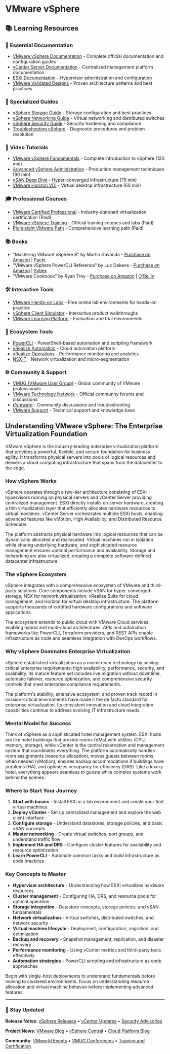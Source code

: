 # VMware vSphere

## 📚 Learning Resources

### 📖 Essential Documentation
- [VMware vSphere Documentation](https://docs.vmware.com/en/VMware-vSphere/index.html) - Complete official documentation and configuration guides
- [vCenter Server Documentation](https://docs.vmware.com/en/VMware-vCenter-Server/index.html) - Centralized management platform documentation
- [ESXi Documentation](https://docs.vmware.com/en/VMware-vSphere/8.0/vsphere-esxi-host-client/index.html) - Hypervisor administration and configuration
- [VMware Validated Designs](https://core.vmware.com/vmware-validated-design) - Proven architecture patterns and best practices

### 📝 Specialized Guides
- [vSphere Storage Guide](https://docs.vmware.com/en/VMware-vSphere/8.0/vsphere-storage/index.html) - Storage configuration and best practices
- [vSphere Networking Guide](https://docs.vmware.com/en/VMware-vSphere/8.0/vsphere-networking/index.html) - Virtual networking and distributed switches
- [vSphere Security Guide](https://docs.vmware.com/en/VMware-vSphere/8.0/vsphere-security/index.html) - Security hardening and compliance
- [Troubleshooting vSphere](https://docs.vmware.com/en/VMware-vSphere/8.0/vsphere-troubleshooting/index.html) - Diagnostic procedures and problem resolution

### 🎥 Video Tutorials
- [VMware vSphere Fundamentals](https://www.youtube.com/watch?v=4XrBZ2JtP7E) - Complete introduction to vSphere (120 min)
- [Advanced vSphere Administration](https://www.youtube.com/watch?v=9P5PXCkLCPg) - Production management techniques (90 min)
- [vSAN Deep Dive](https://www.youtube.com/watch?v=TS_Jg7K4YwM) - Hyper-converged infrastructure (75 min)
- [VMware Horizon VDI](https://www.youtube.com/watch?v=2K1nVWqbI4g) - Virtual desktop infrastructure (60 min)

### 🎓 Professional Courses
- [VMware Certified Professional](https://www.vmware.com/education-services/certification/vcp.html) - Industry-standard virtualization certification (Paid)
- [VMware vSphere Training](https://www.vmware.com/education-services/certification/vcp-dcv.html) - Official training courses and labs (Paid)
- [Pluralsight VMware Path](https://www.pluralsight.com/paths/vmware-certified-professional-data-center-virtualization) - Comprehensive learning path (Paid)

### 📚 Books
- "Mastering VMware vSphere 8" by Martin Gavanda - [Purchase on Amazon](https://www.amazon.com/Mastering-VMware-vSphere-Martin-Gavanda/dp/1803245891) | [Packt](https://www.packtpub.com/product/mastering-vmware-vsphere-8/9781803245898)
- "VMware vSphere PowerCLI Reference" by Luc Dekens - [Purchase on Amazon](https://www.amazon.com/VMware-vSphere-PowerCLI-Reference-Automating/dp/1118925173) | [Sybex](https://www.wiley.com/en-us/VMware+vSphere+PowerCLI+Reference%3A+Automating+vSphere+Administration%2C+2nd+Edition-p-9781118925171)
- "VMware Cookbook" by Ryan Troy - [Purchase on Amazon](https://www.amazon.com/VMware-Cookbook-Practical-Examples-Administration/dp/1449362842) | [O'Reilly](https://www.oreilly.com/library/view/vmware-cookbook/9781449362843/)

### 🛠️ Interactive Tools
- [VMware Hands-on Labs](https://labs.hol.vmware.com/) - Free online lab environments for hands-on practice
- [vSphere Client Simulator](https://featurewalkthrough.vmware.com/) - Interactive product walkthroughs
- [VMware Learning Platform](https://customerconnect.vmware.com/en/web/vmware/evalcenter) - Evaluation and trial environments

### 🚀 Ecosystem Tools
- [PowerCLI](https://developer.vmware.com/powercli) - PowerShell-based automation and scripting framework
- [vRealize Automation](https://docs.vmware.com/en/vRealize-Automation/index.html) - Cloud automation platform
- [vRealize Operations](https://docs.vmware.com/en/vRealize-Operations/index.html) - Performance monitoring and analytics
- [NSX-T](https://docs.vmware.com/en/VMware-NSX-T-Data-Center/index.html) - Network virtualization and micro-segmentation

### 🌐 Community & Support
- [VMUG (VMware User Group)](https://www.vmug.com/) - Global community of VMware professionals
- [VMware Technology Network](https://communities.vmware.com/) - Official community forums and discussions
- [r/vmware](https://www.reddit.com/r/vmware/) - Community discussions and troubleshooting
- [VMware Support](https://support.vmware.com/) - Technical support and knowledge base

## Understanding VMware vSphere: The Enterprise Virtualization Foundation

VMware vSphere is the industry-leading enterprise virtualization platform that provides a powerful, flexible, and secure foundation for business agility. It transforms physical servers into pools of logical resources and delivers a cloud computing infrastructure that spans from the datacenter to the edge.

### How vSphere Works
vSphere operates through a two-tier architecture consisting of ESXi hypervisors running on physical servers and vCenter Server providing centralized management. ESXi directly installs on server hardware, creating a thin virtualization layer that efficiently allocates hardware resources to virtual machines. vCenter Server orchestrates multiple ESXi hosts, enabling advanced features like vMotion, High Availability, and Distributed Resource Scheduler.

The platform abstracts physical hardware into logical resources that can be dynamically allocated and reallocated. Virtual machines run in isolation while sharing underlying hardware, and sophisticated resource management ensures optimal performance and availability. Storage and networking are also virtualized, creating a complete software-defined datacenter infrastructure.

### The vSphere Ecosystem
vSphere integrates with a comprehensive ecosystem of VMware and third-party solutions. Core components include vSAN for hyper-converged storage, NSX for network virtualization, vRealize Suite for cloud management, and Horizon for virtual desktop infrastructure. The platform supports thousands of certified hardware configurations and software applications.

The ecosystem extends to public cloud with VMware Cloud services, enabling hybrid and multi-cloud architectures. APIs and automation frameworks like PowerCLI, Terraform providers, and REST APIs enable infrastructure as code and seamless integration with DevOps workflows.

### Why vSphere Dominates Enterprise Virtualization
vSphere established virtualization as a mainstream technology by solving critical enterprise requirements: high availability, performance, security, and scalability. Its mature feature set includes live migration without downtime, automatic failover, resource optimization, and comprehensive security controls that meet enterprise compliance requirements.

The platform's stability, extensive ecosystem, and proven track record in mission-critical environments have made it the de facto standard for enterprise virtualization. Its consistent innovation and cloud integration capabilities continue to address evolving IT infrastructure needs.

### Mental Model for Success
Think of vSphere as a sophisticated hotel management system. ESXi hosts are like hotel buildings that provide rooms (VMs) with utilities (CPU, memory, storage), while vCenter is the central reservation and management system that coordinates everything. The platform automatically handles room assignments (resource allocation), moves guests between rooms when needed (vMotion), ensures backup accommodations if buildings have problems (HA), and optimizes occupancy for efficiency (DRS). Like a luxury hotel, everything appears seamless to guests while complex systems work behind the scenes.

### Where to Start Your Journey
1. **Start with basics** - Install ESXi in a lab environment and create your first virtual machines
2. **Deploy vCenter** - Set up centralized management and explore the web client interface
3. **Configure storage** - Understand datastores, storage policies, and basic vSAN concepts
4. **Master networking** - Create virtual switches, port groups, and understand traffic flow
5. **Implement HA and DRS** - Configure cluster features for availability and resource optimization
6. **Learn PowerCLI** - Automate common tasks and build infrastructure as code practices

### Key Concepts to Master
- **Hypervisor architecture** - Understanding how ESXi virtualizes hardware resources
- **Cluster management** - Configuring HA, DRS, and resource pools for optimal operation
- **Storage integration** - Datastore concepts, storage policies, and vSAN fundamentals
- **Network virtualization** - Virtual switches, distributed switches, and network security
- **Virtual machine lifecycle** - Deployment, configuration, migration, and optimization
- **Backup and recovery** - Snapshot management, replication, and disaster recovery
- **Performance monitoring** - Using vCenter metrics and third-party tools effectively
- **Automation strategies** - PowerCLI scripting and infrastructure as code approaches

Begin with single-host deployments to understand fundamentals before moving to clustered environments. Focus on understanding resource allocation and virtual machine behavior before implementing advanced features.

---

### 📡 Stay Updated

**Release Notes**: [vSphere Releases](https://docs.vmware.com/en/VMware-vSphere/8.0/rn/vsphere-esxi-80-release-notes/index.html) • [vCenter Updates](https://docs.vmware.com/en/VMware-vCenter-Server/8.0/rn/vmware-vcenter-server-80-release-notes/index.html) • [Security Advisories](https://www.vmware.com/security/advisories.html)

**Project News**: [VMware Blog](https://blogs.vmware.com/) • [vSphere Central](https://blogs.vmware.com/vsphere/) • [Cloud Platform Blog](https://blogs.vmware.com/cloudplatform/)

**Community**: [VMworld Events](https://www.vmware.com/company/events.html) • [VMUG Conferences](https://www.vmug.com/events/) • [Training and Certification](https://www.vmware.com/education-services.html)